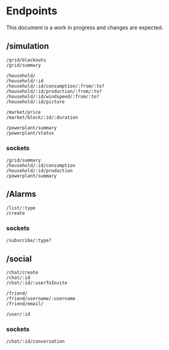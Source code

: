 # Endpoints

This document is a work in progress and changes are expected.

## /simulation

```
/grid/blackouts
/grid/summary

/household/
/household/:id
/household/:id/consumption/:from/:to?
/household/:id/production/:from/:to?
/household/:id/windspeed/:from/:to?
/household/:id/picture

/market/price
/market/block/:id/:duration

/powerplant/summary
/powerplant/status
```

### sockets

```
/grid/summary
/household/:id/consumption
/household/:id/production
/powerplant/summary
```

## /Alarms

```
/list/:type
/create
```

### sockets

```
/subscribe/:type?
```

## /social

```
/chat/create
/chat/:id
/chat/:id/:userToInvite

/friend/
/friend/username/:username
/friend/email/

/user/:id
```

### sockets

```
/chat/:id/conversation
```
